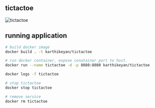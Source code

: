 ## tictactoe

![tictactoe](https://github.com/karthikeyanrathore/tictactoe/blob/main/docs/tictactoe-ai.gif)

## running application 
```bash
# build docker image
docker build . -t karthikeyan/tictactoe

# run docker container, expose conatainer port to host.
docker run --name tictactoe -d -p 8080:8080 karthikeyan/tictactoe

docker logs -f tictactoe

# stop tictactoe
docker stop tictactoe

# remove service
docker rm tictactoe
```

